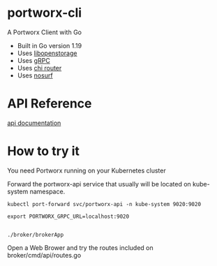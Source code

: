 # portworx-cli
A Portworx Client with Go

- Built in Go version 1.19
- Uses [libopenstorage](https://github.com/libopenstorage/openstorage-sdk-clients)
- Uses [gRPC](https://pkg.go.dev/google.golang.org/grpc)
- Uses [chi router](https://github.com/go-chi/chi)
- Uses [nosurf](https://github.com/justinas/nosurf)

# API Reference

[api documentation](https://documenter.getpostman.com/view/17794050/VUqpsxJW)

# How to try it

You need Portworx running on your Kubernetes cluster

Forward the portworx-api service that usually will be located on kube-system namespace.

```
kubectl port-forward svc/portworx-api -n kube-system 9020:9020

export PORTWORX_GRPC_URL=localhost:9020


./broker/brokerApp
```

Open a Web Brower and try the routes included on broker/cmd/api/routes.go
